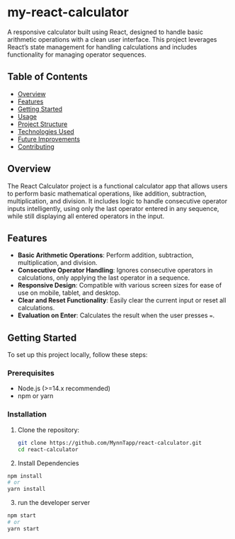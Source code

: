# my-react-calculator

A responsive calculator built using React, designed to handle basic arithmetic operations with a clean user interface. This project leverages React’s state management for handling calculations and includes functionality for managing operator sequences.

## Table of Contents
- [Overview](#overview)
- [Features](#features)
- [Getting Started](#getting-started)
- [Usage](#usage)
- [Project Structure](#project-structure)
- [Technologies Used](#technologies-used)
- [Future Improvements](#future-improvements)
- [Contributing](#contributing)

## Overview

The React Calculator project is a functional calculator app that allows users to perform basic mathematical operations, like addition, subtraction, multiplication, and division. It includes logic to handle consecutive operator inputs intelligently, using only the last operator entered in any sequence, while still displaying all entered operators in the input.

## Features

- **Basic Arithmetic Operations**: Perform addition, subtraction, multiplication, and division.
- **Consecutive Operator Handling**: Ignores consecutive operators in calculations, only applying the last operator in a sequence.
- **Responsive Design**: Compatible with various screen sizes for ease of use on mobile, tablet, and desktop.
- **Clear and Reset Functionality**: Easily clear the current input or reset all calculations.
- **Evaluation on Enter**: Calculates the result when the user presses `=`.

## Getting Started

To set up this project locally, follow these steps:

### Prerequisites

- Node.js (>=14.x recommended)
- npm or yarn

### Installation

1. Clone the repository:

   ```bash
   git clone https://github.com/MynnTapp/react-calculator.git
   cd react-calculator
   ```
2. Install Dependencies

```bash
npm install
# or
yarn install
```
3. run the developer server

```bash
npm start
# or
yarn start
```
